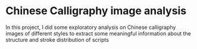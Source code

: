 # Chinese Calligraphy image analysis

In this project, I did some exploratory analysis on Chinese calligraphy images of different styles to extract some meaningful information about the structure and stroke distribution of scripts
